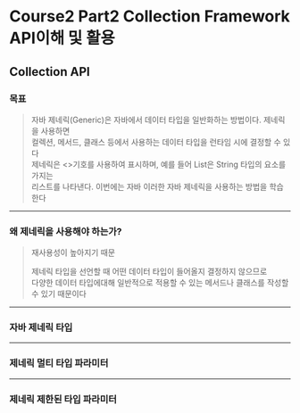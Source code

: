 # Course2 Part2 Collection Framework API이해 및 활용   

## Collection API

### 목표
> 자바 제네릭(Generic)은 자바에서 데이터 타입을 일반화하는 방법이다. 제네릭을 사용하면   
> 컬렉션, 메서드, 클래스 등에서 사용하는 데이터 타입을 런타임 시에 결정할 수 있다   
> 제네릭은 <>기호를 사용하여 표시하며, 예를 들어 List<String>은 String 타입의 요소를 가지는   
> 리스트를 나타낸다. 이번에는 자바 이러한 자바 제네릭을 사용하는 방법을 학습한다

---

### 왜 제네릭을 사용해야 하는가?
> 재사용성이 높아지기 때문   
> 
> 제네릭 타입을 선언할 때 어떤 데이터 타입이 들어올지 결정하지 않으므로    
> 다양한 데이터 타입에대해 일반적으로 적용할 수 있는 메서드나 클래스를 작성할 수 있기 때문이다

---

### 자바 제네릭 타입


---

### 제네릭 멀티 타입 파라미터


---

### 제네릭 제한된 타입 파라미터